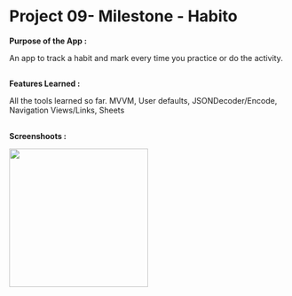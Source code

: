 # Project 09- Milestone - Habito

**Purpose of the App :**

An app to track a habit and mark every time you practice or do the activity.

##

**Features Learned :**

All the tools learned so far.
MVVM, User defaults, JSONDecoder/Encode, Navigation Views/Links, Sheets

##

**Screenshoots :**

<img src="screenshot/screenshot1.gif" width="250"/>

